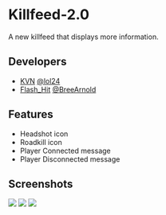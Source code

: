 # Killfeed-2.0
A new killfeed that displays more information.

## Developers
- [KVN](https://github.com/KVN) [@lol24](https://community.veniceunleashed.net/u/lol24/)
- [Flash_Hit](https://github.com/Flash_Hit) [@BreeArnold](https://community.veniceunleashed.net/u/lol24/)

## Features
- Headshot icon
- Roadkill icon
- Player Connected message
- Player Disconnected message

## Screenshots
![](https://community.veniceunleashed.net/uploads/default/optimized/2X/d/dbf9ac4c4e2bc68264508248569e42a4c04749eb_2_690x364.jpeg)
![](https://community.veniceunleashed.net/uploads/default/original/2X/2/2af66d98351f0847bd5d6d76c481663136d00804.jpeg)
![](https://community.veniceunleashed.net/uploads/default/original/2X/1/1cd6fd4fb78274f1de1b99ac9cef9f6dae87dc4b.jpeg)


